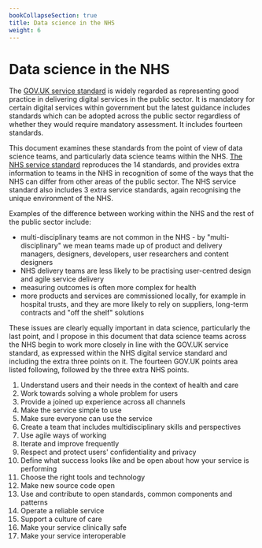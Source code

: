 ```yaml
---
bookCollapseSection: true
title: Data science in the NHS
weight: 6
---
```


# Data science in the NHS

The [GOV.UK service standard](https://www.gov.uk/service-manual/service-standard) is widely regarded as representing good practice in delivering digital services in the public sector. It is mandatory for certain digital services within government but the latest guidance includes standards which can be adopted across the public sector regardless of whether they would require mandatory assessment. It includes fourteen standards.

This document examines these standards from the point of view of data science teams, and particularly data science teams within the NHS. [The NHS service standard](https://service-manual.nhs.uk/service-standard) reproduces the 14 standards, and provides extra information to teams in the NHS in recognition of some of the ways that the NHS can differ from other areas of the public sector. The NHS service standard also includes 3 extra service standards, again recognising the unique environment of the NHS.

Examples of the difference between working within the NHS and the rest of the public sector include:

  * multi-disciplinary teams are not common in the NHS - by "multi-disciplinary" we mean teams made up of product and delivery managers, designers, developers, user researchers and content designers
  * NHS delivery teams are less likely to be practising user-centred design and agile service delivery
  * measuring outcomes is often more complex for health
  * more products and services are commissioned locally, for example in hospital trusts, and they are more likely to rely on suppliers, long-term contracts and "off the shelf" solutions

These issues are clearly equally important in data science, particularly the last point, and I propose in this document that data science teams across the NHS begin to work more closely in line with the GOV.UK service standard, as expressed within the NHS digital service standard and including the extra three points on it. The fourteen GOV.UK points area listed following, followed by the three extra NHS points.

1. Understand users and their needs in the context of health and care
2. Work towards solving a whole problem for users
3. Provide a joined up experience across all channels
4. Make the service simple to use
5. Make sure everyone can use the service
6. Create a team that includes multidisciplinary skills and perspectives
7. Use agile ways of working
8. Iterate and improve frequently
9. Respect and protect users' confidentiality and privacy
10. Define what success looks like and be open about how your service is performing
11. Choose the right tools and technology
12. Make new source code open
13. Use and contribute to open standards, common components and patterns
14. Operate a reliable service
15. Support a culture of care
16. Make your service clinically safe
17. Make your service interoperable